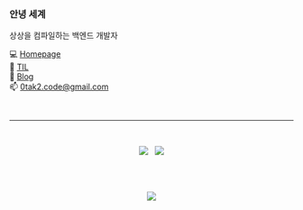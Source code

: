 ### 안녕 세계

상상을 컴파일하는 백엔드 개발자

💻 [Homepage](https://0tak2.github.io/)  
📝 [TIL](https://0tak2.github.io/T0L/)  
💬 [Blog](https://archiveyoung.tistory.com/)  
📫 0tak2.code@gmail.com  

&nbsp;

<hr />

&nbsp;

<p align="center">
  <img src="https://github-readme-stats.vercel.app/api/top-langs/?username=0tak2&locale=kr" />&nbsp;&nbsp;
  <img src="https://github-readme-stats.vercel.app/api?username=0tak2&show_icons=true&locale=kr" />
</p>

&nbsp;  
&nbsp;

<p align="center">
  <img src="https://hits.seeyoufarm.com/api/count/incr/badge.svg?url=https%3A%2F%2Fgithub.com%2F0tak2%2F&count_bg=%2379C83D&title_bg=%23555555&icon=&icon_color=%23E7E7E7&title=hits&edge_flat=false" />
</p>

<!--
**0tak2/0tak2** is a ✨ _special_ ✨ repository because its `README.md` (this file) appears on your GitHub profile.

Here are some ideas to get you started:

- 🔭 I’m currently working on ...
- 🌱 I’m currently learning ...
- 👯 I’m looking to collaborate on ...
- 🤔 I’m looking for help with ...
- 💬 Ask me about ...
- 📫 How to reach me: ...
- 😄 Pronouns: ...
- ⚡ Fun fact: ...
-->
